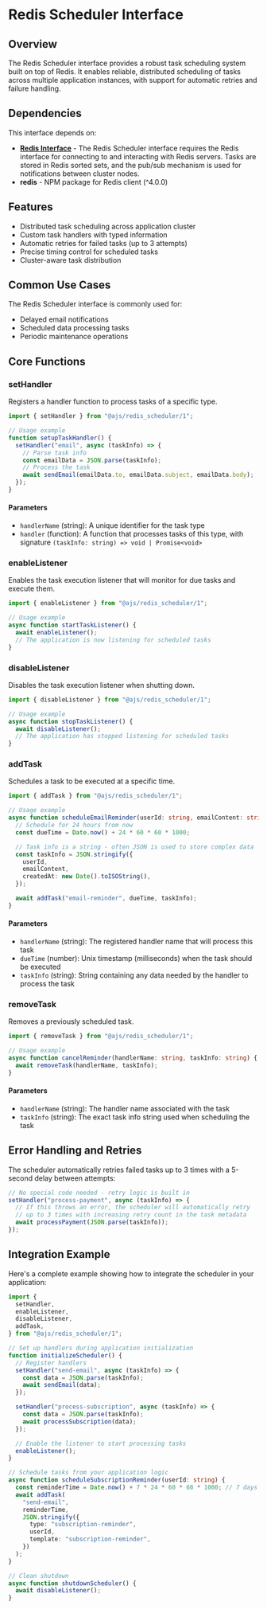 # Redis Scheduler Interface

## Overview

The Redis Scheduler interface provides a robust task scheduling system built on top of Redis. It enables reliable, distributed scheduling of tasks across multiple application instances, with support for automatic retries and failure handling.

## Dependencies

This interface depends on:

- **[Redis Interface](https://github.com/AntelopeJS/interface-redis)** - The Redis Scheduler interface requires the Redis interface for connecting to and interacting with Redis servers. Tasks are stored in Redis sorted sets, and the pub/sub mechanism is used for notifications between cluster nodes.
- **redis** - NPM package for Redis client (^4.0.0)

## Features

- Distributed task scheduling across application cluster
- Custom task handlers with typed information
- Automatic retries for failed tasks (up to 3 attempts)
- Precise timing control for scheduled tasks
- Cluster-aware task distribution

## Common Use Cases

The Redis Scheduler interface is commonly used for:

- Delayed email notifications
- Scheduled data processing tasks
- Periodic maintenance operations

## Core Functions

### setHandler

Registers a handler function to process tasks of a specific type.

```typescript
import { setHandler } from "@ajs/redis_scheduler/1";

// Usage example
function setupTaskHandler() {
  setHandler("email", async (taskInfo) => {
    // Parse task info
    const emailData = JSON.parse(taskInfo);
    // Process the task
    await sendEmail(emailData.to, emailData.subject, emailData.body);
  });
}
```

#### Parameters

- `handlerName` (string): A unique identifier for the task type
- `handler` (function): A function that processes tasks of this type, with signature `(taskInfo: string) => void | Promise<void>`

### enableListener

Enables the task execution listener that will monitor for due tasks and execute them.

```typescript
import { enableListener } from "@ajs/redis_scheduler/1";

// Usage example
async function startTaskListener() {
  await enableListener();
  // The application is now listening for scheduled tasks
}
```

### disableListener

Disables the task execution listener when shutting down.

```typescript
import { disableListener } from "@ajs/redis_scheduler/1";

// Usage example
async function stopTaskListener() {
  await disableListener();
  // The application has stopped listening for scheduled tasks
}
```

### addTask

Schedules a task to be executed at a specific time.

```typescript
import { addTask } from "@ajs/redis_scheduler/1";

// Usage example
async function scheduleEmailReminder(userId: string, emailContent: string) {
  // Schedule for 24 hours from now
  const dueTime = Date.now() + 24 * 60 * 60 * 1000;

  // Task info is a string - often JSON is used to store complex data
  const taskInfo = JSON.stringify({
    userId,
    emailContent,
    createdAt: new Date().toISOString(),
  });

  await addTask("email-reminder", dueTime, taskInfo);
}
```

#### Parameters

- `handlerName` (string): The registered handler name that will process this task
- `dueTime` (number): Unix timestamp (milliseconds) when the task should be executed
- `taskInfo` (string): String containing any data needed by the handler to process the task

### removeTask

Removes a previously scheduled task.

```typescript
import { removeTask } from "@ajs/redis_scheduler/1";

// Usage example
async function cancelReminder(handlerName: string, taskInfo: string) {
  await removeTask(handlerName, taskInfo);
}
```

#### Parameters

- `handlerName` (string): The handler name associated with the task
- `taskInfo` (string): The exact task info string used when scheduling the task

## Error Handling and Retries

The scheduler automatically retries failed tasks up to 3 times with a 5-second delay between attempts:

```typescript
// No special code needed - retry logic is built in
setHandler("process-payment", async (taskInfo) => {
  // If this throws an error, the scheduler will automatically retry
  // up to 3 times with increasing retry count in the task metadata
  await processPayment(JSON.parse(taskInfo));
});
```

## Integration Example

Here's a complete example showing how to integrate the scheduler in your application:

```typescript
import {
  setHandler,
  enableListener,
  disableListener,
  addTask,
} from "@ajs/redis_scheduler/1";

// Set up handlers during application initialization
function initializeScheduler() {
  // Register handlers
  setHandler("send-email", async (taskInfo) => {
    const data = JSON.parse(taskInfo);
    await sendEmail(data);
  });

  setHandler("process-subscription", async (taskInfo) => {
    const data = JSON.parse(taskInfo);
    await processSubscription(data);
  });

  // Enable the listener to start processing tasks
  enableListener();
}

// Schedule tasks from your application logic
async function scheduleSubscriptionReminder(userId: string) {
  const reminderTime = Date.now() + 7 * 24 * 60 * 60 * 1000; // 7 days from now
  await addTask(
    "send-email",
    reminderTime,
    JSON.stringify({
      type: "subscription-reminder",
      userId,
      template: "subscription-reminder",
    })
  );
}

// Clean shutdown
async function shutdownScheduler() {
  await disableListener();
}
```
